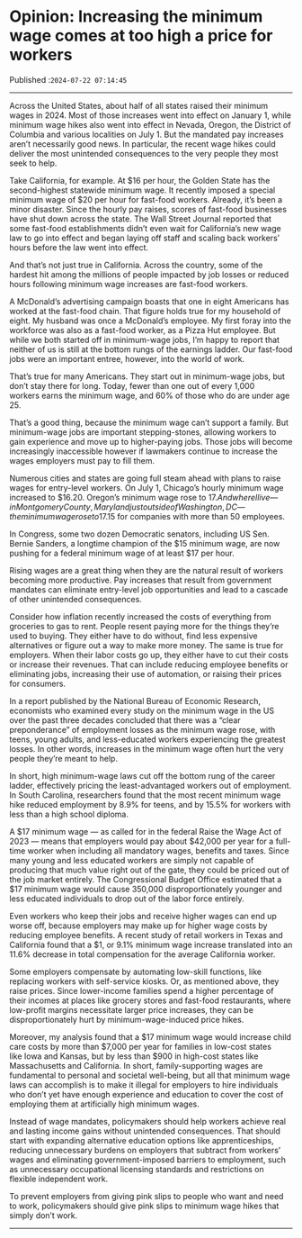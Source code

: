 # Opinion: Increasing the minimum wage comes at too high a price for workers

Published :`2024-07-22 07:14:45`

---

Across the United States, about half of all states raised their minimum wages in 2024. Most of those increases went into effect on January 1, while minimum wage hikes also went into effect in Nevada, Oregon, the District of Columbia and various localities on July 1. But the mandated pay increases aren’t necessarily good news. In particular, the recent wage hikes could deliver the most unintended consequences to the very people they most seek to help.

Take California, for example. At $16 per hour, the Golden State has the second-highest statewide minimum wage. It recently imposed a special minimum wage of $20 per hour for fast-food workers. Already, it’s been a minor disaster. Since the hourly pay raises, scores of fast-food businesses have shut down across the state. The Wall Street Journal reported that some fast-food establishments didn’t even wait for California’s new wage law to go into effect and began laying off staff and scaling back workers’ hours before the law went into effect.

And that’s not just true in California. Across the country, some of the hardest hit among the millions of people impacted by job losses or reduced hours following minimum wage increases are fast-food workers.

A McDonald’s advertising campaign boasts that one in eight Americans has worked at the fast-food chain. That figure holds true for my household of eight. My husband was once a McDonald’s employee. My first foray into the workforce was also as a fast-food worker, as a Pizza Hut employee. But while we both started off in minimum-wage jobs, I’m happy to report that neither of us is still at the bottom rungs of the earnings ladder. Our fast-food jobs were an important entree, however, into the world of work.

That’s true for many Americans. They start out in minimum-wage jobs, but don’t stay there for long. Today, fewer than one out of every 1,000 workers earns the minimum wage, and 60% of those who do are under age 25.

That’s a good thing, because the minimum wage can’t support a family. But minimum-wage jobs are important stepping-stones, allowing workers to gain experience and move up to higher-paying jobs. Those jobs will become increasingly inaccessible however if lawmakers continue to increase the wages employers must pay to fill them.

Numerous cities and states are going full steam ahead with plans to raise wages for entry-level workers. On July 1, Chicago’s hourly minimum wage increased to $16.20. Oregon’s minimum wage rose to $17. And  where I live—in Montgomery County, Maryland just outside of Washington, DC — the minimum wage rose to $17.15 for companies with more than 50 employees.

In Congress, some two dozen Democratic senators, including US Sen. Bernie Sanders, a longtime champion of the $15 minimum wage, are now pushing for a federal minimum wage of at least $17 per hour.

Rising wages are a great thing when they are the natural result of workers becoming more productive. Pay increases that result from government mandates can eliminate entry-level job opportunities and lead to a cascade of other unintended consequences.

Consider how inflation recently increased the costs of everything from groceries to gas to rent. People resent paying more for the things they’re used to buying. They either have to do without, find less expensive alternatives or figure out a way to make more money. The same is true for employers. When their labor costs go up, they either have to cut their costs or increase their revenues. That can include reducing employee benefits or eliminating jobs, increasing their use of automation, or raising their prices for consumers.

In a report published by the National Bureau of Economic Research, economists who examined every study on the minimum wage in the US over the past three decades concluded that there was a “clear preponderance” of employment losses as the minimum wage rose, with teens, young adults, and less-educated workers experiencing the greatest losses. In other words, increases in the minimum wage often hurt the very people they’re meant to help.

In short, high minimum-wage laws cut off the bottom rung of the career ladder, effectively pricing the least-advantaged workers out of employment. In South Carolina, researchers found that the most recent minimum wage hike reduced employment by 8.9% for teens, and by 15.5% for workers with less than a high school diploma.

A $17 minimum wage — as called for in the federal Raise the Wage Act of 2023 — means that employers would pay about $42,000 per year for a full-time worker when including all mandatory wages, benefits and taxes. Since many young and less educated workers are simply not capable of producing that much value right out of the gate, they could be priced out of the job market entirely. The Congressional Budget Office estimated that a $17 minimum wage would cause 350,000 disproportionately younger and less educated individuals to drop out of the labor force entirely.

Even workers who keep their jobs and receive higher wages can end up worse off, because employers may make up for higher wage costs by reducing employee benefits. A recent study of retail workers in Texas and California found that a $1, or 9.1% minimum wage increase translated into an 11.6% decrease in total compensation for the average California worker.

Some employers compensate by automating low-skill functions, like replacing workers with self-service kiosks. Or, as mentioned above, they raise prices. Since lower-income families spend a higher percentage of their incomes at places like grocery stores and fast-food restaurants, where low-profit margins necessitate larger price increases, they can be disproportionately hurt by minimum-wage-induced price hikes.

Moreover, my analysis found that a $17 minimum wage would increase child care costs by more than $7,000 per year for families in low-cost states like Iowa and Kansas, but by less than $900 in high-cost states like Massachusetts and California. In short, family-supporting wages are fundamental to personal and societal well-being, but all that minimum wage laws can accomplish is to make it illegal for employers to hire individuals who don’t yet have enough experience and education to cover the cost of employing them at artificially high minimum wages.

Instead of wage mandates, policymakers should help workers achieve real and lasting income gains without unintended consequences. That should start with expanding alternative education options like apprenticeships, reducing unnecessary burdens on employers that subtract from workers’ wages and eliminating government-imposed barriers to employment, such as unnecessary occupational licensing standards and restrictions on flexible independent work.

To prevent employers from giving pink slips to people who want and need to work, policymakers should give pink slips to minimum wage hikes that simply don’t work.

---

